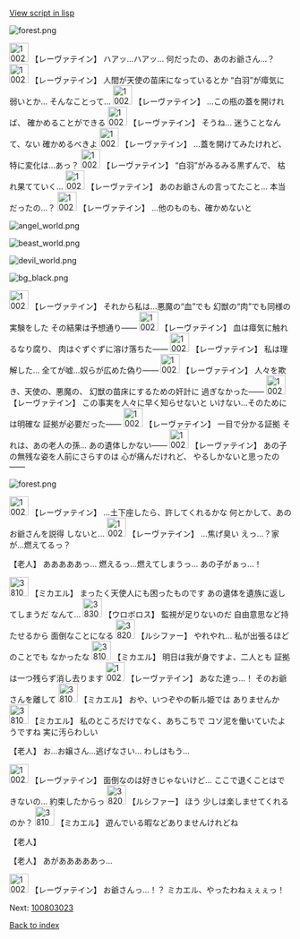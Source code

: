 [View script in lisp](../scripts/100803011.txt)

![forest.png](../images/backgrounds/forest.png)

<img src="../images/units/100221.png" alt="100221.png" height="34"/>
【レーヴァテイン】
ハアッ…ハアッ…
何だったの、あのお爺さん…？

<img src="../images/units/100221.png" alt="100221.png" height="34"/>
【レーヴァテイン】
人間が天使の苗床になっているとか
“白羽”が瘴気に弱いとか…
そんなことって…

<img src="../images/units/100221.png" alt="100221.png" height="34"/>
【レーヴァテイン】
…この瓶の蓋を開ければ、
確かめることができる

<img src="../images/units/100221.png" alt="100221.png" height="34"/>
【レーヴァテイン】
そうね…
迷うことなんて、ない
確かめるべきよ

<img src="../images/units/100221.png" alt="100221.png" height="34"/>
【レーヴァテイン】
…蓋を開けてみたけれど、
特に変化は…あっ？

<img src="../images/units/100221.png" alt="100221.png" height="34"/>
【レーヴァテイン】
“白羽”がみるみる黒ずんで、
枯れ果てていく…

<img src="../images/units/100221.png" alt="100221.png" height="34"/>
【レーヴァテイン】
あのお爺さんの言ってたこと…
本当だったの…？

<img src="../images/units/100221.png" alt="100221.png" height="34"/>
【レーヴァテイン】
…他のものも、確かめないと

![angel_world.png](../images/backgrounds/angel_world.png)

![beast_world.png](../images/backgrounds/beast_world.png)

![devil_world.png](../images/backgrounds/devil_world.png)

![bg_black.png](../images/backgrounds/bg_black.png)

<img src="../images/units/100221.png" alt="100221.png" height="34"/>
【レーヴァテイン】
それから私は…悪魔の“血”でも
幻獣の“肉”でも同様の実験をした
その結果は予想通り――

<img src="../images/units/100221.png" alt="100221.png" height="34"/>
【レーヴァテイン】
血は瘴気に触れるなり腐り、
肉はぐずぐずに溶け落ちた――

<img src="../images/units/100221.png" alt="100221.png" height="34"/>
【レーヴァテイン】
私は理解した…
全てが嘘…奴らが広めた偽り――

<img src="../images/units/100221.png" alt="100221.png" height="34"/>
【レーヴァテイン】
人々を欺き、天使の、悪魔の、
幻獣の苗床にするための奸計に
過ぎなかった――

<img src="../images/units/100221.png" alt="100221.png" height="34"/>
【レーヴァテイン】
この事実を人々に早く知らせないと
いけない…そのためには明確な
証拠が必要だった――

<img src="../images/units/100221.png" alt="100221.png" height="34"/>
【レーヴァテイン】
一目で分かる証拠
それは、あの老人の孫…
あの遺体しかない――

<img src="../images/units/100221.png" alt="100221.png" height="34"/>
【レーヴァテイン】
あの子の無残な姿を人前にさらすのは
心が痛んだけれど、
やるしかないと思ったの――

![forest.png](../images/backgrounds/forest.png)

<img src="../images/units/100221.png" alt="100221.png" height="34"/>
【レーヴァテイン】
…土下座したら、許してくれるかな
何とかして、あのお爺さんを説得
しないと…

<img src="../images/units/100221.png" alt="100221.png" height="34"/>
【レーヴァテイン】
…焦げ臭い
えっ…？家が…燃えてるっ？

【老人】
あああああっ…
燃えるっ…燃えてしまうっ…
あの子がぁっ…！

<img src="../images/units/3810008.png" alt="3810008.png" height="34"/>
【ミカエル】
まったく天使人にも困ったものです
あの遺体を遺族に返してしまうだ
なんて…

<img src="../images/units/3830008.png" alt="3830008.png" height="34"/>
【ウロボロス】
監視が足りないのだ
自由意思など持たせるから
面倒なことになる

<img src="../images/units/3820008.png" alt="3820008.png" height="34"/>
【ルシファー】
やれやれ…
私が出張るほどのことでも
なかったな

<img src="../images/units/3810008.png" alt="3810008.png" height="34"/>
【ミカエル】
明日は我が身ですよ、二人とも
証拠は一つ残らず消し去ります

<img src="../images/units/100221.png" alt="100221.png" height="34"/>
【レーヴァテイン】
あなた達っ…！
そのお爺さんを離して

<img src="../images/units/3810008.png" alt="3810008.png" height="34"/>
【ミカエル】
おや、いつぞやの斬ル姫では
ありませんか

<img src="../images/units/3810008.png" alt="3810008.png" height="34"/>
【ミカエル】
私のところだけでなく、あちこちで
コソ泥を働いていたようですね
実に汚らわしい

【老人】
お…お嬢さん…逃げなさい…
わしはもう…

<img src="../images/units/100221.png" alt="100221.png" height="34"/>
【レーヴァテイン】
面倒なのは好きじゃないけど…
ここで退くことはできないの…
約束したからっ

<img src="../images/units/3820008.png" alt="3820008.png" height="34"/>
【ルシファー】
ほう
少しは楽しませてくれるのか？

<img src="../images/units/3810008.png" alt="3810008.png" height="34"/>
【ミカエル】
遊んでいる暇などありませんけれどね

【老人】

【老人】
あがあああああっ…

<img src="../images/units/100221.png" alt="100221.png" height="34"/>
【レーヴァテイン】
お爺さんっ…！？
ミカエル、やったわねぇぇぇっ！

Next: [100803023](100803023.md)

[Back to index](index.md)

